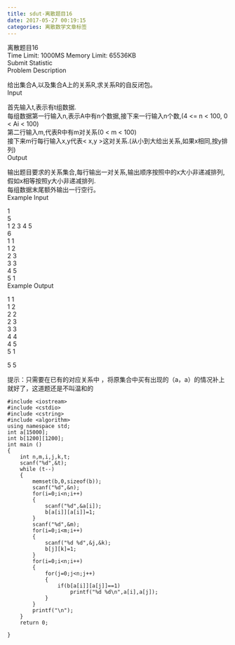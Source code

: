```yaml
---
title: sdut-离散题目16
date: 2017-05-27 00:19:15
categories: 离散数学文章标签
---
```

离散题目16  
Time Limit: 1000MS Memory Limit: 65536KB  
Submit Statistic  
Problem Description  
  
给出集合A,以及集合A上的关系R,求关系R的自反闭包。  
Input  
  
首先输入t,表示有t组数据.  
每组数据第一行输入n,表示A中有n个数据,接下来一行输入n个数,(4 <= n < 100,<!-- more --> 0 < Ai < 100)  
第二行输入m,代表R中有m对关系(0 < m < 100)  
接下来m行每行输入x,y代表< x,y >这对关系.(从小到大给出关系,如果x相同,按y排列)  
Output  
  
输出题目要求的关系集合,每行输出一对关系,输出顺序按照中的x大小非递减排列,假如x相等按照y大小非递减排列.  
每组数据末尾额外输出一行空行。  
Example Input  
  
1  
5  
1 2 3 4 5  
6  
1 1  
1 2  
2 3  
3 3  
4 5  
5 1  
Example Output  
  
1 1  
1 2  
2 2  
2 3  
3 3  
4 4  
4 5  
5 1  

5 5

提示：只需要在已有的对应关系中 ，将原集合中买有出现的（a，a）的情况补上就好了，这道题还是不叫温和的

    
    
    #include <iostream>
    #include <cstdio>
    #include <cstring>
    #include <algorithm>
    using namespace std;
    int a[15000];
    int b[1200][1200];
    int main ()
    {
        int n,m,i,j,k,t;
        scanf("%d",&t);
        while (t--)
        {
            memset(b,0,sizeof(b));
            scanf("%d",&n);
            for(i=0;i<n;i++)
            {
                scanf("%d",&a[i]);
                b[a[i]][a[i]]=1;
            }
            scanf("%d",&m);
            for(i=0;i<m;i++)
            {
                scanf("%d %d",&j,&k);
                b[j][k]=1;
            }
            for(i=0;i<n;i++)
            {
                for(j=0;j<n;j++)
                {
                    if(b[a[i]][a[j]]==1)
                        printf("%d %d\n",a[i],a[j]);
                }
            }
            printf("\n");
        }
        return 0;
    
    }
    

  
  

